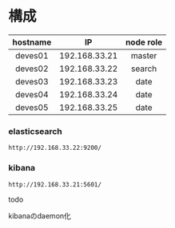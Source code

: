 # 構成

hostname | IP | node role 
:-:|:-:|:-:
deves01 | 192.168.33.21 | master  
deves02 | 192.168.33.22 | search
deves03 | 192.168.33.23 | date
deves04 | 192.168.33.24 | date
deves05 | 192.168.33.25 | date

### elasticsearch

```
http://192.168.33.22:9200/
```

### kibana

```
http://192.168.33.21:5601/
```

todo 

kibanaのdaemon化
